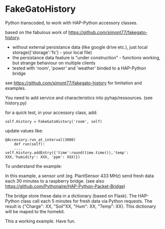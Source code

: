 # FakeGatoHistory

Python transcoded, to work with HAP-Python accessory classes.

based on the fabulous work of <https://github.com/simont77/fakegato-history>.

- without external persistance data (like google drive etc.), just local storage({'storage':'fs'} - your local file)
- the persistance data feature is "under construction" - functions working, but strange behaviour on multiple clients
- tested with 'room', 'power' and 'weather' binded to a HAP-Python bridge

see  <https://github.com/simont77/fakegato-history> for limitation and examples.

You need to add service and characteristics into pyhap/ressources. (see history.py)

for a quick test, in your accessory class, add:

```#!/usr/bin/env python3
self.History = FakeGatoHistory('room', self)
```

update values like:

```#!/usr/bin/env python3
@Accessory.run_at_interval(3000)
    def run(self):
    ....
self.History.addEntry({'time':round(time.time()),'temp': XXX,'humidity': XXX, 'ppm': XXX)})
```

To understand the example:

In this example, a sensor unit (eg. PlantSensor 433 MHz) send fresh data each 30 minutes to a raspberry bridge. (see also <https://github.com/Pythonaire/HAP-Python-Packet-Bridge>) 

The bridge store these data in a dictionary (based on Flask). The HAP-Python class call each 5 minutes for fresh data via Python requests. The result is {"Charge": XX, "Soil"XX, "Hum": XX, "Temp": XX}.
This dictionary will be maped to the homekit.


This a working example. Have fun.
